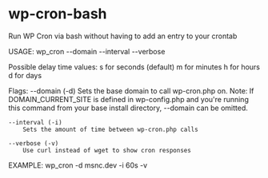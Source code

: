 # wp-cron-bash
Run WP Cron via bash without having to add an entry to your crontab

USAGE: wp_cron --domain <base site url> --interval <delay time> --verbose
	
Possible delay time values:
	s for seconds (default)
	m for minutes
	h for hours
	d for days

Flags:
	--domain (-d)
		Sets the base domain to call wp-cron.php on.
			Note: If DOMAIN_CURRENT_SITE is defined in wp-config.php and you're running this command from your base install directory, --domain can be omitted.
				
	--interval (-i)
		Sets the amount of time between wp-cron.php calls
	
	--verbose (-v)
		Use curl instead of wget to show cron responses
			
EXAMPLE: wp_cron -d msnc.dev -i 60s -v

